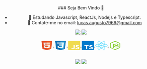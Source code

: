 <center>### Seja Bem Vindo 👋

- 🌱 Estudando Javascript, ReactJs, Nodejs e Typescript.
- 💬 Contate-me no email: lucas.augusto7969@gmail.com</center>

<div align="center">
  <a href="https://github.com/lucasaugusto-silva">
  <img height="180em" src="https://github-readme-stats.vercel.app/api?username=lucasaugusto-silva&show_icons=true&theme=dracula&include_all_commits=true&count_private=true"/>
  <img height="180em" src="https://github-readme-stats.vercel.app/api/top-langs/?username=lucasaugusto-silva&layout=compact&langs_count=7&theme=dracula"/>
</div>
  
  <div align="center"><br>
  <img align="center" alt="Lucas-HTML" height="30" width="40" src="https://raw.githubusercontent.com/devicons/devicon/master/icons/html5/html5-original.svg">
  <img align="center" alt="Lucas-CSS" height="30" width="40" src="https://raw.githubusercontent.com/devicons/devicon/master/icons/css3/css3-original.svg">
  <img align="center" alt="Lucas-Js" height="30" width="40" src="https://raw.githubusercontent.com/devicons/devicon/master/icons/javascript/javascript-plain.svg">
  <img align="center" alt="Lucas-Ts" height="30" width="40" src="https://raw.githubusercontent.com/devicons/devicon/master/icons/typescript/typescript-plain.svg">
  <img align="center" alt="Lucas-React" height="30" width="40" src="https://raw.githubusercontent.com/devicons/devicon/master/icons/react/react-original.svg">
  <img align="center" alt="Lucas-NodeJs" height="30" width="40" src="https://raw.githubusercontent.com/devicons/devicon/master/icons/nodejs/nodejs-original.svg">
</div>

  ##
  
 <div align="center">
    <a href="https://www.linkedin.com/in/lucas-augusto-10348512b/" target="_blank"><img src="https://img.shields.io/badge/-LinkedIn-%230077B5?style=for-the-badge&logo=linkedin&logoColor=white" target="_blank"></a> 
  <a href = "mailto:lucas.augusto7969@gmail.com"><img src="https://img.shields.io/badge/Gmail-D14836?style=for-the-badge&logo=gmail&logoColor=white" target="_blank"></a>
 </div>
  


